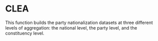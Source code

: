 # CLEA
 This function builds the party nationalization datasets at three different levels of aggregation: the national level, the party level, and the constituency level.
